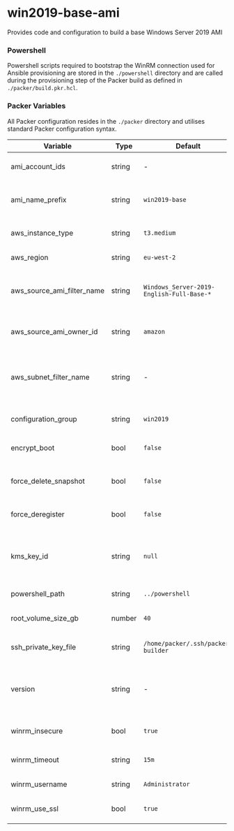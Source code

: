 # win2019-base-ami

Provides code and configuration to build a base Windows Server 2019 AMI

### Powershell

Powershell scripts required to bootstrap the WinRM connection used for Ansible provisioning are stored in the `./powershell` directory and are called during the provisioning step of the Packer build as defined in `./packer/build.pkr.hcl`.

### Packer Variables

All Packer configuration resides in the `./packer` directory and utilises standard Packer configuration syntax.

| Variable                   | Type   | Default                                   | Description                                                                                                                                               |
| -------------------------- | ------ | ----------------------------------------- | --------------------------------------------------------------------------------------------------------------------------------------------------------- |
| ami_account_ids            | string | -                                         | A list of account IDs that have access to launch the resulting AMI(s).                                                                                    |
| ami_name_prefix            | string | `win2019-base`                            | Prefix used for the name tags of resulting AMIs. The version will be appended to this.                                                                    |
| aws_instance_type          | string | `t3.medium`                               | AWS EC2 instance type used when building the AMI.                                                                                                         |
| aws_region                 | string | `eu-west-2`                               | The region in which the AMI will be built.                                                                                                                |
| aws_source_ami_filter_name | string | `Windows_Server-2019-English-Full-Base-*` | Source AMI filter string as per the DescribeImages API documentation. If multiple match, the latest image will be used.                                   |
| aws_source_ami_owner_id    | string | `amazon`                                  | The source AMI owner ID. Used in combination with `aws_source_ami_filter_name` to match the source AMI.                                                   |
| aws_subnet_filter_name     | string | -                                         | Subnet filter string as per the DescribeSubnets API documentation. If multiple match, the subnet with the greatest number of IPv4 addresses will be used. |
| configuration_group        | string | `win2019`                                 | The name of the group to which to add the instance for configuration purposes                                                                             |
| encrypt_boot               | bool   | `false`                                   | Encrypts the bootable EBS volume using the appropriate KMS key.                                                                                           |
| force_delete_snapshot      | bool   | `false`                                   | Automatically delete snapshots associated with AMIs deregistered by `force_deregister`.                                                                   |
| force_deregister           | bool   | `false`                                   | Deregister an existing AMI if one with the same name exists.                                                                                              |
| kms_key_id                 | string | `null`                                    | The Id of the KMS key to use when `encrypt_boot` is enabled. The default KMS key is used if `encrypt_boot` is enabled but a key is not provided.          |
| powershell_path            | string | `../powershell`                           | Relative path to the Powershell scripts.                                                                                                                  |
| root_volume_size_gb        | number | `40`                                      | The EC2 instance root volume size in Gibibytes (GiB).                                                                                                     |
| ssh_private_key_file       | string | `/home/packer/.ssh/packer-builder`        | The path to the common Packer builder private SSH key.                                                                                                    |
| version                    | string | -                                         | Semantic version number for the AMI. Will be automatically appended to `ami_name_prefix` to tag the resulting AMI and snapshots.                          |
| winrm_insecure             | bool   | `true`                                    | Skips validation of the server's SSL certificate for WinRM connections.                                                                                   |
| winrm_timeout              | string | `15m`                                     | Sets the connection timeout value for the WinRM connection.                                                                                               |
| winrm_username             | string | `Administrator`                           | The local username to use for WinRM authentication.                                                                                                       |
| winrm_use_ssl              | bool   | `true`                                    | Connect to WinRM over the HTTPS endpoint on TCP port 5986                                                                                                 |
